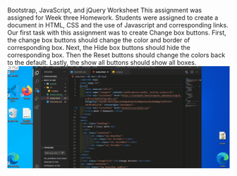 Bootstrap, JavaScript, and jQuery Worksheet
This assignment was assigned for Week three Homework. Students were assigned to create a document in HTML, CSS and the use of Javascript and corresponding links. 
Our first task with this assignment was to create Change box buttons. First, the change box buttons should change the color and border of corresponding box. Next, the Hide box buttons should hide the corresponding box. Then the 
Reset buttons should change the colors back to the default. Lastly, the 
show all buttons should show all boxes. 
![Alt Text](buttonchange1.gif)

